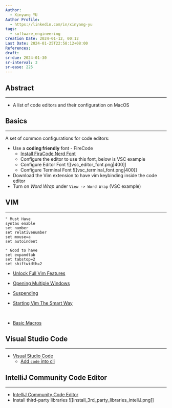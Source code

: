 ```yaml
---
Author:
  - Xinyang YU
Author Profile:
  - https://linkedin.com/in/xinyang-yu
tags:
  - software_engineering
Creation Date: 2024-01-12, 00:12
Last Date: 2024-01-25T22:58:12+08:00
References: 
draft: 
sr-due: 2024-01-30
sr-interval: 3
sr-ease: 225
---
```

## Abstract
---
- A list of code editors and their configuration on MacOS

## Basics
---
A set of common configurations for code editors:
- Use a **coding friendly** font - FireCode
	- [Install FiraCode Nerd Font](https://github.com/ryanoasis/nerd-fonts)
	- Configure the editor to use this font, below is VSC example 
	- Configure Editor Font
	![[vsc_editor_font.png|400]]
	- Configure Terminal Font
	![[vsc_terminal_font.png|400]]
- Download the Vim extension to have vim keybinding inside the code editor
- Turn on *Word Wrap* under `View -> Word Wrap` (VSC example)

## VIM
---
```vim title=".vimrc"
" Must Have
syntax enable
set number
set relativenumber
set mouse=a
set autoindent

" Good to have
set expandtab
set tabstop=2
set shiftwidth=2
```
- [Unlock Full Vim Features](https://learnvim.irian.to/read_this_first#vimrc)

- [Opening Multiple Windows](https://learnvim.irian.to/basics/starting_vim#opening-multiple-windows)
- [Suspending](https://learnvim.irian.to/basics/starting_vim#suspending)
- [Starting Vim The Smart Way](https://learnvim.irian.to/basics/starting_vim#starting-vim-the-smart-way)
</br>

- [Basic Macros](https://learnvim.irian.to/basics/macros#basic-macros)

## Visual Studio Code
---
- [Visual Studio Code](https://code.visualstudio.com/)
	- [Add `code` into cli](https://code.visualstudio.com/docs/setup/mac#_launching-from-the-command-line)


## IntelliJ Community Code Editor
---
- [IntelliJ Community Code Editor](https://www.jetbrains.com/idea/download/?fromIDE=&section=mac)
- Install third-party libraries 
![[install_3rd_party_libraries_inteliJ.png]]
